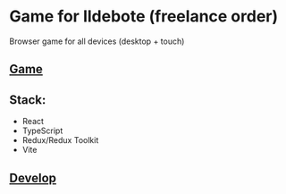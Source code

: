 # Game for Ildebote (freelanсe order)
 Browser game for all devices (desktop + touch)
## [Game](https://oksan4ik10.github.io/ildebote-portfolio/)
## Stack:
- React
- TypeScript
- Redux/Redux Toolkit
- Vite

## [Develop](https://github.com/oksan4ik10/ildebote)

